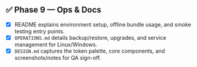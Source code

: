 ## ✅ Phase 9 — Ops & Docs

- [x] README explains environment setup, offline bundle usage, and smoke testing entry points.
- [x] `OPERATIONS.md` details backup/restore, upgrades, and service management for Linux/Windows.
- [x] `DESIGN.md` captures the token palette, core components, and screenshots/notes for QA sign-off.
